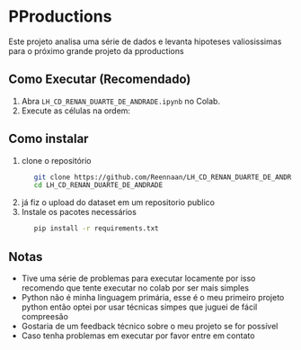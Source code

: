 # PProductions

Este projeto analisa uma série de dados e levanta hipoteses valiosissimas para o próximo grande projeto da pproductions

## Como Executar (Recomendado)
1. Abra `LH_CD_RENAN_DUARTE_DE_ANDRADE.ipynb` no Colab.
2. Execute as células na ordem:

## Como instalar
1. clone o repositório
   ```bash
      git clone https://github.com/Reennaan/LH_CD_RENAN_DUARTE_DE_ANDRADE.git
      cd LH_CD_RENAN_DUARTE_DE_ANDRADE
   ```
3. já fiz o upload do dataset em um repositorio publico
4. Instale os pacotes necessários
   ```bash
      pip install -r requirements.txt
   ```



## Notas
- Tive uma série de problemas para executar locamente por isso recomendo que tente executar no colab por ser mais simples
- Python não é minha linguagem primária, esse é o meu primeiro projeto python então optei por usar técnicas simpes que juguei de fácil compreesão
- Gostaria de um feedback técnico sobre o meu projeto se for possível
- Caso tenha problemas em executar por favor entre em contato
